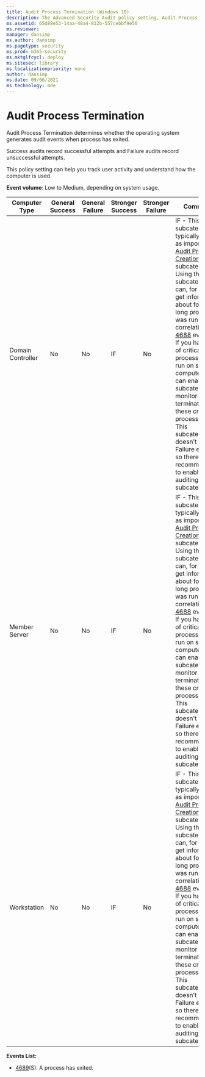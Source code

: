 ```yaml
---
title: Audit Process Termination (Windows 10)
description: The Advanced Security Audit policy setting, Audit Process Termination, determines if audit events are generated when an attempt is made to end a process.
ms.assetid: 65d88e53-14aa-48a4-812b-557cebbf9e50
ms.reviewer: 
manager: dansimp
ms.author: dansimp
ms.pagetype: security
ms.prod: m365-security
ms.mktglfcycl: deploy
ms.sitesec: library
ms.localizationpriority: none
author: dansimp
ms.date: 09/06/2021
ms.technology: mde
---
```


# Audit Process Termination


Audit Process Termination determines whether the operating system generates audit events when process has exited.

Success audits record successful attempts and Failure audits record unsuccessful attempts.

This policy setting can help you track user activity and understand how the computer is used.

**Event volume**: Low to Medium, depending on system usage.

| Computer Type     | General Success | General Failure | Stronger Success | Stronger Failure | Comments                                                                                                                                                                                                                                                                                                                                                                                                                                                                                                                                                                                |
|-------------------|-----------------|-----------------|------------------|------------------|-----------------------------------------------------------------------------------------------------------------------------------------------------------------------------------------------------------------------------------------------------------------------------------------------------------------------------------------------------------------------------------------------------------------------------------------------------------------------------------------------------------------------------------------------------------------------------------------|
| Domain Controller | No              | No              | IF               | No               | IF - This subcategory typically is not as important as [Audit Process Creation](audit-process-creation.md) subcategory. Using this subcategory you can, for example get information about for how long process was run in correlation with [4688](event-4688.md) event. <br>If you have a list of critical processes that run on some computers, you can enable this subcategory to monitor for termination of these critical processes. <br>This subcategory doesn’t have Failure events, so there is no recommendation to enable Failure auditing for this subcategory. |
| Member Server     | No              | No              | IF               | No               | IF - This subcategory typically is not as important as [Audit Process Creation](audit-process-creation.md) subcategory. Using this subcategory you can, for example get information about for how long process was run in correlation with [4688](event-4688.md) event. <br>If you have a list of critical processes that run on some computers, you can enable this subcategory to monitor for termination of these critical processes. <br>This subcategory doesn’t have Failure events, so there is no recommendation to enable Failure auditing for this subcategory. |
| Workstation       | No              | No              | IF               | No               | IF - This subcategory typically is not as important as [Audit Process Creation](audit-process-creation.md) subcategory. Using this subcategory you can, for example get information about for how long process was run in correlation with [4688](event-4688.md) event. <br>If you have a list of critical processes that run on some computers, you can enable this subcategory to monitor for termination of these critical processes. <br>This subcategory doesn’t have Failure events, so there is no recommendation to enable Failure auditing for this subcategory. |

**Events List:**

-   [4689](event-4689.md)(S): A process has exited.

